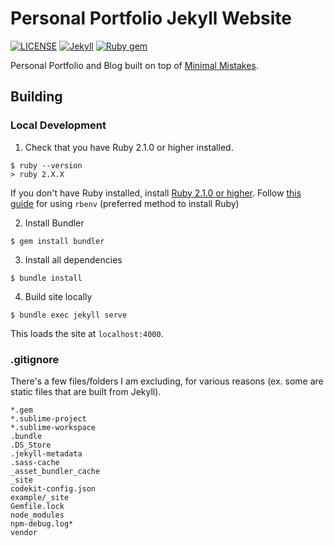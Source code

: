 # Personal Portfolio Jekyll Website

[![LICENSE](https://img.shields.io/badge/license-MIT-lightgrey.svg)](https://raw.githubusercontent.com/mmistakes/minimal-mistakes/master/LICENSE)
[![Jekyll](https://img.shields.io/badge/jekyll-%3E%3D%203.6-blue.svg)](https://jekyllrb.com/)
[![Ruby gem](https://img.shields.io/gem/v/minimal-mistakes-jekyll.svg)](https://rubygems.org/gems/minimal-mistakes-jekyll)

Personal Portfolio and Blog built on top of [Minimal Mistakes](https://mmistakes.github.io/minimal-mistakes/).


## Building

### Local Development

1. Check that you have Ruby 2.1.0 or higher installed.

```
$ ruby --version
> ruby 2.X.X
```

If you don't have Ruby installed, install [Ruby 2.1.0 or higher](https://www.ruby-lang.org/en/downloads/). Follow [this guide](https://stackoverflow.com/questions/37720892/you-dont-have-write-permissions-for-the-var-lib-gems-2-3-0-directory) for using `rbenv` (preferred method to install Ruby)

2. Install Bundler

```
$ gem install bundler
```

3. Install all dependencies

```
$ bundle install
```

4. Build site locally

```
$ bundle exec jekyll serve
```

This loads the site at `localhost:4000`.

### .gitignore

There's a few files/folders I am excluding, for various reasons (ex. some are static files that are built from Jekyll).

```
*.gem
*.sublime-project
*.sublime-workspace
.bundle
.DS_Store
.jekyll-metadata
.sass-cache
_asset_bundler_cache
_site
codekit-config.json
example/_site
Gemfile.lock
node_modules
npm-debug.log*
vendor
```